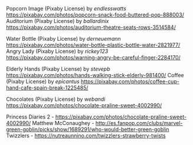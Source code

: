 Popcorn Image (Pixaby License) by _endlesswatts_ https://pixabay.com/photos/popcorn-snack-food-buttered-pop-888003/
Auditorium (Pixaby License) by _ballardinix_ https://pixabay.com/photos/auditorium-theatre-seats-rows-3514584/

Water Bottle (Pixaby License) by _derneuemann_ https://pixabay.com/photos/water-bottle-plastic-bottle-water-2821977/
Angry Lady (Pixaby License) by _rickey123_ https://pixabay.com/photos/warning-angry-be-careful-finger-2284170/

Elderly Hands (Pixaby License) by _stevepb_ https://pixabay.com/photos/hands-walking-stick-elderly-981400/
Coffee (Pixaby License) by _epicantus_ https://pixabay.com/photos/coffee-cup-hand-cafe-spain-break-1225485/

Chocolates (Pixaby License) by _webandi_  https://pixabay.com/photos/chocolate-praline-sweet-4002990/

Princess Diaries 2 - https://pixabay.com/photos/chocolate-praline-sweet-4002990/
Matthew McConaughey - http://es.fanpop.com/clubs/marvel-green-goblin/picks/show/1689291/who-would-better-green-goblin
Twizzlers - https://nutreaunnino.com/twizzlers-strawberry-twists
